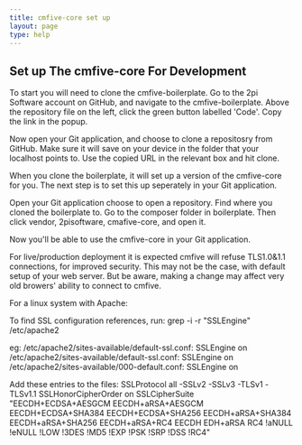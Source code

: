 ```yaml
---
title: cmfive-core set up
layout: page
type: help
---
```


## Set up The cmfive-core For Development

To start you will need to clone the cmfive-boilerplate. Go to the 2pi Software account on GitHub, and navigate to the cmfive-boilerplate. Above the repository file on the left, click the green button labelled 'Code'. Copy the link in the popup.

Now open your Git application, and choose to clone a repositosry from GitHub. Make sure it will save on your device in the folder that your localhost points to. Use the copied URL in the relevant box and hit clone.

When you clone the boilerplate, it will set up a version of the cmfive-core for you. The next step is to set this up seperately in your Git application.

Open your Git application choose to open a repository. Find where you cloned the boilerplate to. Go to the composer folder in boilerplate. Then click vendor, 2pisoftware, cmafive-core, and open it. 

Now you'll be able to use the cmfive-core in your Git application.

For live/production deployment it is expected cmfive will refuse TLS1.0&1.1 connections, for improved security.
This may not be the case, with default setup of your web server.
But be aware, making a change may affect very old browers' ability to connect to cmfive.

For a linux system with Apache:

To find SSL configuration references, run:
grep -i -r "SSLEngine" /etc/apache2

eg:
/etc/apache2/sites-available/default-ssl.conf:          SSLEngine on
/etc/apache2/sites-available/default-ssl.conf:                SSLEngine on
/etc/apache2/sites-available/000-default.conf:  SSLEngine on

Add these entries to the files:
SSLProtocol all -SSLv2 -SSLv3 -TLSv1 -TLSv1.1
SSLHonorCipherOrder on
SSLCipherSuite "EECDH+ECDSA+AESGCM EECDH+aRSA+AESGCM EECDH+ECDSA+SHA384 EECDH+ECDSA+SHA256 EECDH+aRSA+SHA384 EECDH+aRSA+SHA256 EECDH+aRSA+RC4 EECDH EDH+aRSA RC4 !aNULL !eNULL !LOW !3DES !MD5 !EXP !PSK !SRP !DSS !RC4"